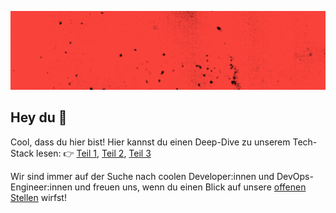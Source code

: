 ![t3n Banner](https://github.com/t3n/.github/blob/main/static/t3n_Banner.png)

## Hey du 👋

Cool, dass du hier bist! Hier kannst du einen Deep-Dive zu unserem Tech-Stack lesen:
👉 [Teil 1](https://t3nbackstageblog.medium.com/deep-dive-das-ist-der-tech-stack-von-t3n-1-398d4fd1b7c0), [Teil 2](https://t3nbackstageblog.medium.com/deep-dive-das-ist-der-tech-stack-von-t3n-2-de570d52c23f), [Teil 3](https://t3nbackstageblog.medium.com/deep-dive-das-ist-der-tech-stack-von-t3n-3-6e1cdb0c8334)

Wir sind immer auf der Suche nach coolen Developer:innen und DevOps-Engineer:innen und freuen uns, wenn du einen Blick auf unsere [offenen Stellen](https://t3n.de/jobs-bei-t3n/) wirfst!
